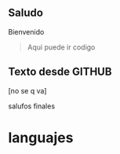 ## Saludo

Bienvenido
> Aqui puede ir codigo
>
## Texto desde GITHUB
[no se q va]

salufos finales
# languajes
